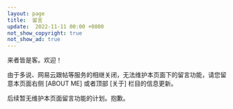 ```yaml
---
layout: page
title:  留言
update:  2022-11-11 00:00 +0800
not_show_copyright: true
not_show_ad: true
---
```


来者皆是客。欢迎！

由于多说、网易云跟帖等服务的相继关闭，无法维护本页面下的留言功能，请您留意本页面右侧 [ABOUT ME] 或者顶部 [关于] 栏目的信息更新。

后续暂无维护本页面留言功能的计划。抱歉。
